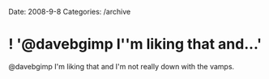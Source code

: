 Date: 2008-9-8
Categories: /archive

# ! '@davebgimp I''m liking that and...'

@davebgimp I'm liking that and I'm not really down with the vamps.
